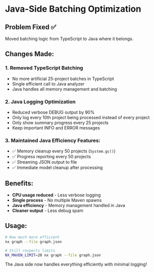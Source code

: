 # Java-Side Batching Optimization

## Problem Fixed ✅
Moved batching logic from TypeScript to Java where it belongs.

## Changes Made:

### 1. Removed TypeScript Batching
- No more artificial 25-project batches in TypeScript
- Single efficient call to Java analyzer
- Java handles all memory management and batching

### 2. Java Logging Optimization
- Reduced verbose DEBUG output by 90%
- Only log every 10th project being processed instead of every project
- Only show summary progress every 25 projects
- Keep important INFO and ERROR messages

### 3. Maintained Java Efficiency Features:
- ✅ Memory cleanup every 50 projects (`System.gc()`)
- ✅ Progress reporting every 50 projects
- ✅ Streaming JSON output to file
- ✅ Immediate model cleanup after processing

## Benefits:
- **CPU usage reduced** - Less verbose logging 
- **Single process** - No multiple Maven spawns
- **Java efficiency** - Memory management handled in Java
- **Cleaner output** - Less debug spam

## Usage:
```bash
# Now much more efficient
nx graph --file graph.json

# Still respects limits
NX_MAVEN_LIMIT=20 nx graph --file graph.json
```

The Java side now handles everything efficiently with minimal logging!